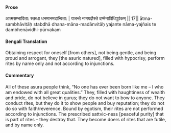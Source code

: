 #### Prose 

आत्मसम्भाविता: स्तब्धा धनमानमदान्विता: |
यजन्ते नामयज्ञैस्ते दम्भेनाविधिपूर्वकम् || 17||
ātma-sambhāvitāḥ stabdhā dhana-māna-madānvitāḥ
yajante nāma-yajñais te dambhenāvidhi-pūrvakam

 #### Bengali Translation 

Obtaining respect for oneself [from others], not being gentle, and being proud and arrogant, they [the asuric natured], filled with hypocrisy, perform rites by name only and not according to injunctions. 

 #### Commentary 

All of these asura people think, “No one has ever been born like me – I who am endowed with all great qualities.” They, filled with haughtiness of wealth and pride, do not believe in gurus; they do not want to bow to anyone. They conduct rites, but they do it to show people and buy reputation; they do not do so with faith/reverence. Bound by egotism, their rites are not performed according to injunctions. The prescribed sattvic-ness [peaceful purity] that is part of rites – they destroy that. They become doers of rites that are futile, and by name only. 